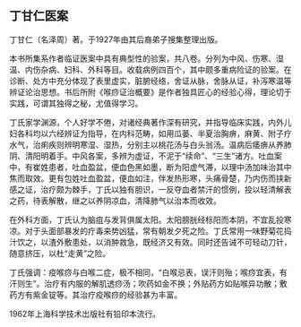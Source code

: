 ## 丁甘仁医案

丁甘仁（名泽周）著。于1927年由其后裔弟子搜集整理出版。

本书所集系作者临证医案中具有典型性的验案，共八卷。分列为中风、伤寒、湿温、内伤杂病、妇科、外科等目。收载病例四百个，其中颇多重病险证的验案。在诊断、处方中充分体现了表里虚实，脏腑经络，舍证从脉，舍脉从证，补泻寒温等辨证论治思想。书后所附《喉痧证治概要》是作者独具匠心的经验心得，理论切于实践，可谓其独得之秘，尤值得学习。

丁氏家学渊源，个人好学不倦，对诸经典著作深有研究，并指导临床实践，内外儿妇各科均以六经辨证为指导，在内科范畴，如用瓜蒌、半夏治胸痹，麻黄、附子疗水气，治痢疾则辨明寒湿、湿热，分别主以桃花汤与白头翁汤。温病后痿痹从养肺阴、清阳明着手。中风各案，多辨为虚证，不泥于“续命”、“三生”诸方。吐血案中，有崔姓患者，吐血盈盆，便血色黑如墨，断为阳虚气滞，以理中汤加味治其中焦而取效。更有包姓吐血盈盆，便血如注，伴发热形寒，头痛骨楚，乃内伤而挟新感之证，治疗颇为棘手，丁氏以独有胆识，一反夺血者禁汗的惯例，投以轻清解表之药，待表解散，继之以养阴凉血，清降肺气以治本而收效。

在外科方面，丁氏认为脑疽与发背俱属太阳。太阳膀胱经标阳而本阴，不宜乱投寒凉。对于头面部暴发的疔毒来势凶猛，常有朝发夕死之险。丁氏常用一味野菊花捣汁饮之，以渣外敷患处，以消肿救急，既经济又有效。同时还告诫不可轻动刀针，随意挤压，以杜“走黄”之险。

丁氏强调：疫喉痧与白喉二症，极不相同，“白喉忌表，误汗则殆；喉痧宜表，有汗则生”。治疗有内服的解肌透痧汤；吹药如金不换；外贴药方如贴喉异功散；敷药方有紫金锭等。其治疗疫喉痧的经验甚为丰富。

1962年上海科学技术岀版社有铅印本流行。
